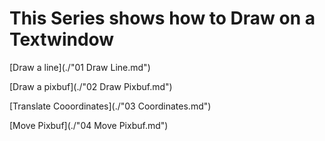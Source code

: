 

# This Series shows how to Draw on a Textwindow

[Draw a line](./"01 Draw Line.md")

[Draw a pixbuf](./"02 Draw Pixbuf.md")

[Translate Cooordinates](./"03 Coordinates.md")

[Move Pixbuf](./"04 Move Pixbuf.md")
